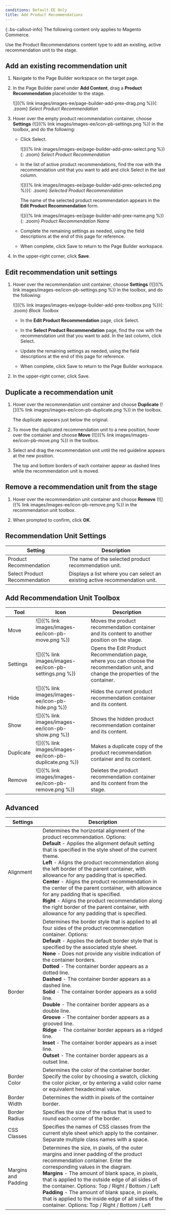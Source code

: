 ```yaml
---
conditions: Default.EE Only
title: Add Product Recommendations
---
```


{:.bs-callout-info}
The following content only applies to Magento Commerce.

Use the Product Recommendations content type to add an existing, active recommendation unit to the stage.

## Add an existing recommendation unit

1. Navigate to the Page Builder workspace on the target page.

1. In the Page Builder panel under **Add Content**, drag a **Product Recommendation** placeholder to the stage.

    ![]({% link images/images-ee/page-builder-add-prex-drag.png %}){: .zoom}
    _Select Product Recommendation_

1. Hover over the empty product recommendation container, choose **Settings** (![]({% link images/images-ee/icon-pb-settings.png %}) in the toolbox, and do the following:

    -  Click <span class="btn">Select</span>.

        ![]({% link images/images-ee/page-builder-add-prex-select.png %}){: .zoom}
        _Select Product Recommendation_

    -  In the list of active product recommendations, find the row with the recommendation unit that you want to add and click <span class="btn">Select</span> in the last column.

        ![]({% link images/images-ee/page-builder-add-prex-selected.png %}){: .zoom}
        _Selected Product Recommendation_

        The name of the selected product recommendation appears in the **Edit Product Recommendation** form.

        ![]({% link images/images-ee/page-builder-add-prex-name.png %}){: .zoom}
        _Product Recommendation Name_

    -  Complete the remaining settings as needed, using the field descriptions at the end of this page for reference.

    -  When complete, click <span class="btn">Save</span> to return to the Page Builder workspace.

1. In the upper-right corner, click **Save**.

## Edit recommendation unit settings

1. Hover over the recommendation unit container, choose **Settings** (![]({% link images/images-ee/icon-pb-settings.png %}) in the toolbox, and do the following:

    ![]({% link images/images-ee/page-builder-add-prex-toolbox.png %}){: .zoom}
    _Block Toolbox_

    -  In the **Edit Product Recommendation** page, click <span class="btn">Select</span>.

    -  In the **Select Product Recommendation** page, find the row with the recommendation unit that you want to add. In the last column, click <span class="btn">Select</span>.

    -  Update the remaining settings as needed, using the field descriptions at the end of this page for reference.

    -  When complete, click <span class="btn">Save</span> to return to the Page Builder workspace.

1. In the upper-right corner, click <span class="btn">Save</span>.

## Duplicate a recommendation unit

1. Hover over the recommendation unit container and choose **Duplicate** (![]({% link images/images-ee/icon-pb-duplicate.png %}) in the toolbox.

    The duplicate appears just below the original.

1. To move the duplicated recommendation unit to a new position, hover over the container and choose **Move** (![]({% link images/images-ee/icon-pb-move.png %}) in the toolbox.

1. Select and drag the recommendation unit until the red guideline appears at the new position.

    The top and bottom borders of each container appear as dashed lines while the recommendation unit is moved.

## Remove a recommendation unit from the stage

1. Hover over the recommendation unit container and choose **Remove** (![]({% link images/images-ee/icon-pb-remove.png %}) in the recommendation unit toolbox.

1. When prompted to confirm, click **OK**.

## Recommendation Unit Settings

| Setting | Description |
| --- | --- |
| Product Recommendation | The name of the selected product recommendation unit. |
| Select Product Recommendation | Displays a list where you can select an existing active recommendation unit. |

## Add Recommendation Unit Toolbox

| Tool  | Icon | Description |
| --- | --| --- |
| Move | ![]({% link images/images-ee/icon-pb-move.png %}) | Moves the product recommendation container and its content to another position on the stage.|
| Settings | ![]({% link images/images-ee/icon-pb-settings.png %}) | Opens the Edit Product Recommendation page, where you can choose the recommendation unit, and change the properties of the container. |
| Hide | ![]({% link images/images-ee/icon-pb-hide.png %}) | Hides the current product recommendation container and its content. |
| Show | ![]({% link images/images-ee/icon-pb-show.png %}) | Shows the  hidden product recommendation container and its content. |
| Duplicate | ![]({% link images/images-ee/icon-pb-duplicate.png %}) | Makes a duplicate copy of the product recommendation container and its content. |
| Remove | ![]({% link images/images-ee/icon-pb-remove.png %}) | Deletes the product recommendation container and its content from the stage. |

## Advanced

| Settings | Description|
|---|---|
| Alignment | Determines the horizontal alignment of the product recommendation. Options: <br/>**Default** - Applies the alignment default setting that is specified in the style sheet of the current theme. <br/>**Left** - Aligns the product recommendation along the left border of the parent container, with allowance for any padding that is specified.<br/>**Center** - Aligns the product recommendation in the center of the parent container, with allowance for any padding that is specified. <br/>**Right** - Aligns the product recommendation along the right border of the parent container, with allowance for any padding that is specified.|
| Border | Determines the border style that is applied to all four sides of the product recommendation container. Options: <br/>**Default** - Applies the default border style that is specified by the associated style sheet. <br/>**None** - Does not provide any visible indication of the container borders. <br/>**Dotted** - The container border appears as a dotted line.<br/>**Dashed** - The container border appears as a dashed line.<br/>**Solid** - The container border appears as a solid line.<br/>**Double** - The container border appears as a double line. <br/>**Groove** - The container border appears as a grooved line. <br/>**Ridge** - The container border appears as a ridged line. <br/>**Inset** - The container border appears as a inset line. <br/>**Outset** - The container border appears as a outset line. |
| Border Color | Determines the color of the container border. Specify the color by choosing a swatch, clicking the color picker, or by entering a valid color name or equivalent hexadecimal value. |
| Border Width | Determines the width in pixels of the container border.|
| Border Radius | Specifies the size of the radius that is used to round each corner of the border.|
| CSS Classes | Specifies the names of CSS classes from the current style sheet which apply to the container. Separate multiple class names with a space.|
| Margins and Padding | Determines the size, in pixels, of the outer margins and inner padding of the product recommendation container. Enter the corresponding values in the diagram. <br/>**Margins** - The amount of blank space, in pixels, that is applied to the outside edge of all sides of the container. Options: Top / Right / Bottom / Left <br/>**Padding** - The amount of blank space, in pixels, that is applied to the inside edge of all sides of the container. Options: Top / Right / Bottom / Left|
